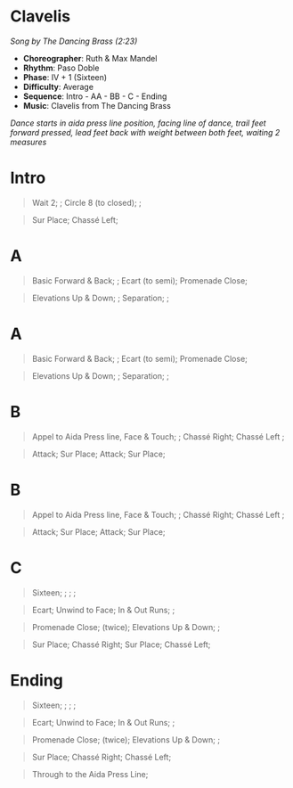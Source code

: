 # Clavelis
*Song by The Dancing Brass (2:23)*

* **Choreographer**: Ruth & Max Mandel
* **Rhythm**: Paso Doble
* **Phase**: IV + 1 (Sixteen)
* **Difficulty**: Average
* **Sequence**: Intro - AA - BB - C - Ending
* **Music**: Clavelis from The Dancing Brass

*Dance starts in aida press line position, facing line of dance, trail feet forward pressed, lead feet back with weight between both feet, waiting 2 measures*

# Intro

> Wait 2; ; Circle 8 (to closed); ;

> Sur Place; Chassé Left;

# A

> Basic Forward & Back; ; Ecart (to semi); Promenade Close;

> Elevations Up & Down; ; Separation; ;

# A

> Basic Forward & Back; ; Ecart (to semi); Promenade Close;

> Elevations Up & Down; ; Separation; ;

# B

> Appel to Aida Press line, Face & Touch; ; Chassé Right; Chassé Left ;

> Attack; Sur Place; Attack; Sur Place;

# B

> Appel to Aida Press line, Face & Touch; ; Chassé Right; Chassé Left ;

> Attack; Sur Place; Attack; Sur Place;

# C

> Sixteen; ; ; ;

> Ecart; Unwind to Face; In & Out Runs; ;

> Promenade Close; (twice); Elevations Up & Down; ;

> Sur Place; Chassé Right; Sur Place; Chassé Left;


# Ending

> Sixteen; ; ; ;

> Ecart; Unwind to Face; In & Out Runs; ;

> Promenade Close; (twice); Elevations Up & Down; ;

> Sur Place; Chassé Right; Chassé Left;

> Through to the Aida Press Line;

